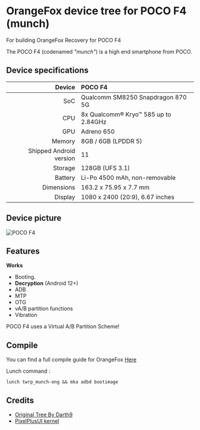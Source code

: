 # OrangeFox device tree for POCO F4 (munch)
For building OrangeFox Recovery for POCO F4

The POCO F4 (codenamed _"munch"_) is a high end smartphone from POCO.

## Device specifications

| Device       | POCO F4                                     |
| -----------: | :------------------------------------------ |
| SoC          | Qualcomm SM8250 Snapdragon 870 5G           |
| CPU          | 8x Qualcomm® Kryo™ 585 up to 2.84GHz        |
| GPU          | Adreno 650                                  |
| Memory       | 8GB / 6GB  (LPDDR 5)                        |
| Shipped Android version | 11                               |
| Storage      | 128GB  (UFS 3.1)                            |
| Battery      | Li-Po 4500 mAh, non-removable               |
| Dimensions   | 163.2 x 75.95 x 7.7 mm                       |
| Display      | 1080 x 2400 (20:9), 6.67 inches             |

## Device picture

![POCO F4](https://i01.appmifile.com/webfile/globalimg/pic/POCO-F4-BLACK!800x800!85.png)

## Features

**Works**

- Booting.
- **Decryption** (Android 12+)
- ADB
- MTP
- OTG
- vA/B partition functions
- Vibration

POCO F4 uses a Virtual A/B Partition Scheme!

## Compile

You can find a full compile guide for OrangeFox [Here](https://wiki.orangefox.tech/en/dev/building)

Lunch command :
```
lunch twrp_munch-eng && mka adbd bootimage
```



## Credits
- [Original Tree By Darth9](https://gitlab.com/OrangeFox/device/alioth)
- [PixelPlusUI kernel](https://github.com/PixelPlusUI-Devices/kernel_xiaomi_alioth)
